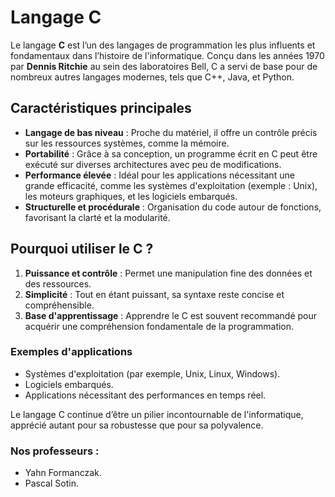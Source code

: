# Langage C

Le langage **C** est l’un des langages de programmation les plus influents et fondamentaux dans l’histoire de l'informatique. Conçu dans les années 1970 par **Dennis Ritchie** au sein des laboratoires Bell, C a servi de base pour de nombreux autres langages modernes, tels que C++, Java, et Python.

## Caractéristiques principales
- **Langage de bas niveau** : Proche du matériel, il offre un contrôle précis sur les ressources systèmes, comme la mémoire.
- **Portabilité** : Grâce à sa conception, un programme écrit en C peut être exécuté sur diverses architectures avec peu de modifications.
- **Performance élevée** : Idéal pour les applications nécessitant une grande efficacité, comme les systèmes d'exploitation (exemple : Unix), les moteurs graphiques, et les logiciels embarqués.
- **Structurelle et procédurale** : Organisation du code autour de fonctions, favorisant la clarté et la modularité.

## Pourquoi utiliser le C ?
1. **Puissance et contrôle** : Permet une manipulation fine des données et des ressources.
2. **Simplicité** : Tout en étant puissant, sa syntaxe reste concise et compréhensible.
3. **Base d'apprentissage** : Apprendre le C est souvent recommandé pour acquérir une compréhension fondamentale de la programmation.

### Exemples d'applications
- Systèmes d'exploitation (par exemple, Unix, Linux, Windows).
- Logiciels embarqués.
- Applications nécessitant des performances en temps réel.

Le langage C continue d’être un pilier incontournable de l'informatique, apprécié autant pour sa robustesse que pour sa polyvalence.

### Nos professeurs :
- Yahn Formanczak.
- Pascal Sotin.